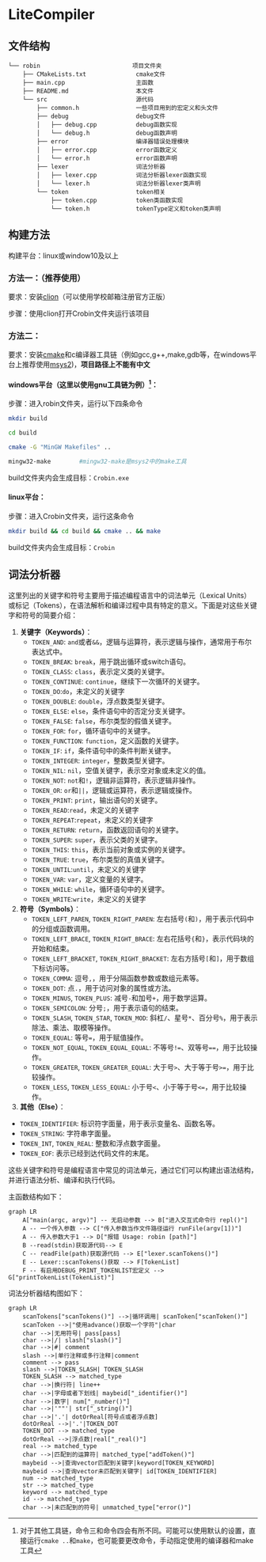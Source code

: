 # LiteCompiler

## 文件结构

```
└── robin                          项目文件夹
    ├── CMakeLists.txt              cmake文件
    ├── main.cpp                    主函数
    ├── README.md                   本文件
    └── src                         源代码
        ├── common.h                一些项目用到的宏定义和头文件
        ├── debug                   debug文件
        │   ├── debug.cpp           debug函数实现
        │   └── debug.h             debug函数声明
        ├── error                   编译器错误处理模块
        │   ├── error.cpp           error函数定义
        │   └── error.h             error函数声明
        ├── lexer                   词法分析器
        │   ├── lexer.cpp           词法分析器lexer函数实现
        │   └── lexer.h             词法分析器lexer类声明
        └── token                   token相关
            ├── token.cpp           token类函数实现
            └── token.h             tokenType定义和token类声明
```

## 构建方法

构建平台：linux或window10及以上

### 方法一：（推荐使用）

要求：安装[clion](https://www.jetbrains.com/clion/)（可以使用学校邮箱注册官方正版）

步骤：使用clion打开Crobin文件夹运行该项目

### 方法二：

要求：安装[cmake](https://cmake.org/)和c编译器工具链（例如gcc,g++,make,gdb等，在windows平台上推荐使用[msys2](https://code.visualstudio.com/docs/cpp/config-mingw#_installing-the-mingww64-toolchain))，**项目路径上不能有中文**

#### windows平台（这里以使用gnu工具链为例）[^1]：

步骤：进入robin文件夹，运行以下四条命令

```sh
mkdir build
```

```sh
cd build
```

```sh
cmake -G "MinGW Makefiles" ..
```

```sh
mingw32-make        #mingw32-make是msys2中的make工具
```

build文件夹内会生成目标：`Crobin.exe`

#### linux平台：

步骤：进入Crobin文件夹，运行这条命令

```sh
mkdir build && cd build && cmake .. && make
```

build文件夹内会生成目标：`Crobin`

## 词法分析器

这里列出的关键字和符号主要用于描述编程语言中的词法单元（Lexical Units）或标记（Tokens），在语法解析和编译过程中具有特定的意义。下面是对这些关键字和符号的简要介绍：

1. **关键字（Keywords）**：
   - `TOKEN_AND`: `and`或者`&&`，逻辑与运算符，表示逻辑与操作，通常用于布尔表达式中。
   - `TOKEN_BREAK`: `break`，用于跳出循环或switch语句。
   - `TOKEN_CLASS`: `class`，表示定义类的关键字。
   - `TOKEN_CONTINUE`: `continue`，继续下一次循环的关键字。
   - `TOKEN_DO`:`do`，未定义的关键字
   - `TOKEN_DOUBLE`: `double`，浮点数类型关键字。
   - `TOKEN_ELSE`: `else`，条件语句中的否定分支关键字。
   - `TOKEN_FALSE`: `false`，布尔类型的假值关键字。
   - `TOKEN_FOR`: `for`，循环语句中的关键字。
   - `TOKEN_FUNCTION`: `function`，定义函数的关键字。
   - `TOKEN_IF`: `if`，条件语句中的条件判断关键字。
   - `TOKEN_INTEGER`: `integer`，整数类型关键字。
   - `TOKEN_NIL`: `nil`，空值关键字，表示空对象或未定义的值。
   - `TOKEN_NOT`: `not`和`!`，逻辑非运算符，表示逻辑非操作。
   - `TOKEN_OR`: `or`和`||`，逻辑或运算符，表示逻辑或操作。
   - `TOKEN_PRINT`: `print`，输出语句的关键字。
   - `TOKEN_READ`:`read`，未定义的关键字
   - `TOKEN_REPEAT`:`repeat`，未定义的关键字
   - `TOKEN_RETURN`: `return`，函数返回语句的关键字。
   - `TOKEN_SUPER`: `super`，表示父类的关键字。
   - `TOKEN_THIS`: `this`，表示当前对象或实例的关键字。
   - `TOKEN_TRUE`: `true`，布尔类型的真值关键字。
   - `TOKEN_UNTIL`:`until`，未定义的关键字
   - `TOKEN_VAR`: `var`，定义变量的关键字。
   - `TOKEN_WHILE`: `while`，循环语句中的关键字。
   - `TOKEN_WRITE`:`write`，未定义的关键字
2. **符号（Symbols）**：
   - `TOKEN_LEFT_PAREN`, `TOKEN_RIGHT_PAREN`: 左右括号`(`和`)`，用于表示代码中的分组或函数调用。
   - `TOKEN_LEFT_BRACE`, `TOKEN_RIGHT_BRACE`: 左右花括号`{`和`}`，表示代码块的开始和结束。
   - `TOKEN_LEFT_BRACKET`, `TOKEN_RIGHT_BRACKET`: 左右方括号`[`和`]`，用于数组下标访问等。
   - `TOKEN_COMMA`: 逗号`,`，用于分隔函数参数或数组元素等。
   - `TOKEN_DOT`: 点`.`，用于访问对象的属性或方法。
   - `TOKEN_MINUS`, `TOKEN_PLUS`: 减号`-`和加号`+`，用于数学运算。
   - `TOKEN_SEMICOLON`: 分号`;`，用于表示语句的结束。
   - `TOKEN_SLASH`, `TOKEN_STAR`, `TOKEN_MOD`: 斜杠`/`、星号`*`、百分号`%`，用于表示除法、乘法、取模等操作。
   - `TOKEN_EQUAL`: 等号`=`，用于赋值操作。
   - `TOKEN_NOT_EQUAL`, `TOKEN_EQUAL_EQUAL`: 不等号`!=`、双等号`==`，用于比较操作。
   - `TOKEN_GREATER`, `TOKEN_GREATER_EQUAL`: 大于号`>`、大于等于号`>=`，用于比较操作。
   - `TOKEN_LESS`, `TOKEN_LESS_EQUAL`: 小于号`<`、小于等于号`<=`，用于比较操作。
3.  **其他（Else）**：
   - `TOKEN_IDENTIFIER`: 标识符字面量，用于表示变量名、函数名等。
   - `TOKEN_STRING`: 字符串字面量。
   - `TOKEN_INT`, `TOKEN_REAL`: 整数和浮点数字面量。
   - `TOKEN_EOF`: 表示已经到达代码文件的末尾。

这些关键字和符号是编程语言中常见的词法单元，通过它们可以构建出语法结构，并进行语法分析、编译和执行代码。

主函数结构如下：

```mermaid
graph LR
    A["main(argc, argv)"] -- 无启动参数 --> B["进入交互式命令行 repl()"]
    A -- 一个传入参数 --> C["传入参数当作文件路径运行 runFile(argv[1])"]
    A -- 传入参数大于1 --> D["报错 Usage: robin [path]"]
    B --read(stdin)获取源代码--> E
    C -- readFile(path)获取源代码 --> E["lexer.scanTokens()"]
    E -- Lexer::scanTokens()获取 --> F[TokenList]
    F -- 有启用DEBUG_PRINT_TOKENLIST宏定义 --> G["printTokenList(TokenList)"]

```

词法分析器结构图如下：

```mermaid
graph LR
    scanTokens["scanTokens()"] -->|循环调用| scanToken["scanToken()"]
    scanToken -->|"使用advance()获取一个字符"|char
    char -->|无用符号| pass[pass]
    char -->|/| slash["slash()"]
    char -->|#| comment
    slash -->|单行注释或多行注释|comment
    comment --> pass
    slash -->|TOKEN_SLASH| TOKEN_SLASH
    TOKEN_SLASH --> matched_type
    char -->|换行符| line++
    char -->|字母或者下划线| maybeid["_identifier()"]
    char -->|数字| num["_number()"]
    char -->|'""'| str["_string()"]
    char -->|'.'| dotOrReal[符号点或者浮点数]
    dotOrReal -->|'.'|TOKEN_DOT
    TOKEN_DOT --> matched_type
    dotOrReal -->|浮点数|real["_real()"]
    real --> matched_type
    char -->|匹配到的运算符| matched_type["addToken()"]
    maybeid -->|查询vector匹配到关键字|keyword[TOKEN_KEYWORD]
    maybeid -->|查询vector未匹配到关键字| id[TOKEN_IDENTIFIER]
    num --> matched_type
    str --> matched_type
    keyword --> matched_type
    id --> matched_type
    char -->|未匹配到的符号| unmatched_type["error()"]
```

[^1]: 对于其他工具链，命令三和命令四会有所不同。可能可以使用默认的设置，直接运行`cmake ..`和`make`，也可能要更改命令，手动指定使用的编译器和make工具

